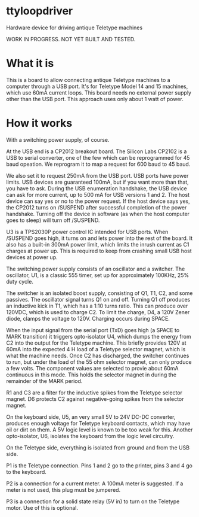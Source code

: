 # ttyloopdriver
Hardware device for driving antique Teletype machines

WORK IN PROGRESS. NOT YET BUILT AND TESTED.

# What it is

This is a board to allow connecting antique Teletype machines to a computer through
a USB port. It's for Teletype Model 14 and 15 machines, which use 60mA current
loops.   This board needs no external power supply other than the USB port.
This approach uses only about 1 watt of power. 


# How it works

With a switching power supply, of course.

At the USB end is a CP2012 breakout board.  The Silicon Labs CP2102 is a USB
to serial converter, one of the few which can be reprogrammed for 45 baud
opeation.  We reprogram it to map a request for 600 baud to 45 baud.

We also set it to request 250mA from the USB port. USB ports have
power limits.  USB devices are guaranteed 100mA, but if you want 
more than that, you have to ask.  During the USB enumeration 
handshake, the USB device can ask for more current, up to 500
mA for USB versions 1 and 2.  The host device can say yes or
no to the power request.  If the host device says yes, the
CP2012 turns on /SUSPEND after successful completion of the
power handshake.  Turning off the device in software (as when
the host computer goes to sleep) will turn off /SUSPEND.

U3 is a TPS2030P power control IC intended for USB ports.  When
/SUSPEND goes high, it turns on and lets power into the rest of
the board.  It also has a built-in 300mA power limit, which
limits the inrush current as C1 charges at power up.  This
is required to keep from crashing small USB host devices at
power up.

The switching power supply consists of an oscillator and a
switcher. The oscillator, U1, is a classic 555 timer, set
up for approximately 100KHz, 25% duty cycle.

The switcher is an isolated boost supply, consisting of
Q1, T1, C2, and some passives.  The oscillator signal
turns Q1 on and off. Turning Q1 off produces an inductive
kick in T1, which has a 1:10 turns ratio.  This can produce
over 120VDC, which is used to charge C2.  To limit the
charge, D4, a 120V Zener diode, clamps the voltage
to 120V. Charging occurs during SPACE.

When the input signal from the serial port (TxD) goes
high (a SPACE to MARK transition) it triggers opto-isolator 
U4, which dumps the energy from C2 into the output for the Teletype machine.
This briefly provides 120V at 60mA into the expected 4 H load
of a Teletype selector magnet, which is what the machine
needs.  Once C2 has discharged, the switcher continues to
run, but under the load of the 55 ohm selector magnet,
can only produce a few volts. The component values are
selected to provie about 60mA continuous in this mode.
This holds the selector magnet in during the remainder of
the MARK period.

R1 and C3 are a filter for the inductive spikes from
the Teletype selector magnet. D6 protects C2 against
negative-going spikes from the selector magnet.

On the keyboard side, U5, an very small 5V to 24V DC-DC
converter, produces enough voltage for Teletype keyboard
contacts, which may have oil or dirt on them.  A 5V
logic level is known to be too weak for this.  Another
opto-isolator, U6, isolates the keyboard from the logic
level circuitry.

On the Teletype side, everything is isolated from ground and from the USB side.

P1 is the Teletype connection. Pins 1 and 2 go to the
printer, pins 3 and 4 go to the keyboard.

P2 is a connection for a current meter.  A 100mA meter
is suggested. If a meter is not used, this plug must
be jumpered.

P3 is a connection for a solid state relay (5V in) to
turn on the Teletype motor.  Use of this is optional.
